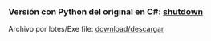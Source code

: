 ### Versión con Python del original en C#: [shutdown](https://github.com/dcamposj/shutdown)
Archivo por lotes/Exe file: [download/descargar](https://github.com/dcamposj/dcamposj/blob/dev/resources/tut.gif)
